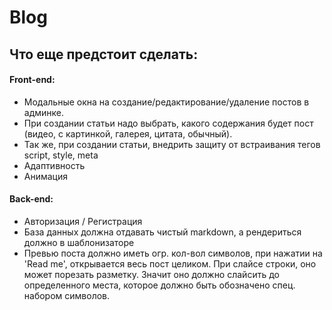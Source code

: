 # Blog
## Что еще предстоит сделать:

#### Front-end:
* Модальные окна на создание/редактирование/удаление постов в админке.
* При создании статьи надо выбрать, какого содержания будет пост (видео, с картинкой, галерея, цитата, обычный).
* Так же, при создании статьи, внедрить защиту от встраивания тегов script, style, meta
* Адаптивность
* Анимация


#### Back-end:
* Авторизация / Регистрация
* База данных должна отдавать чистый markdown, а рендериться должно в шаблонизаторе
* Превью поста должно иметь огр. кол-вол символов, при нажатии на 'Read me', открывается весь пост целиком. При слайсе строки, оно может порезать разметку. Значит оно должно слайсить до определенного места, которое должно быть обозначено спец. набором символов.
